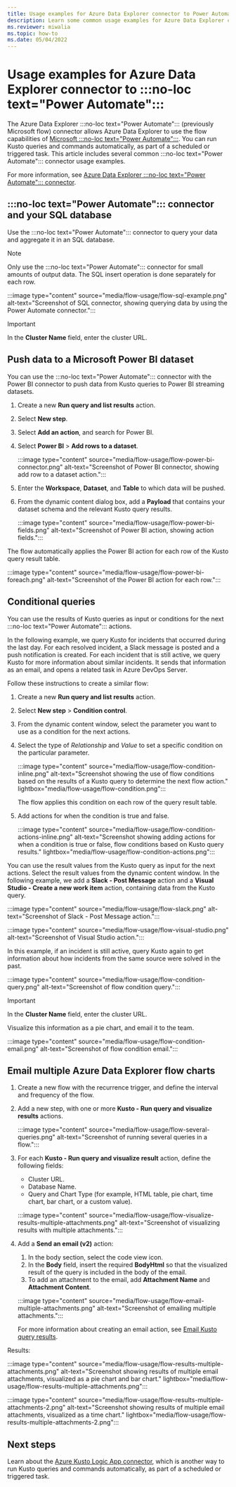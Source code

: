 ```yaml
---
title: Usage examples for Azure Data Explorer connector to Power Automate
description: Learn some common usage examples for Azure Data Explorer connector to Power Automate.
ms.reviewer: miwalia
ms.topic: how-to
ms.date: 05/04/2022
---
```


# Usage examples for Azure Data Explorer connector to :::no-loc text="Power Automate":::

The Azure Data Explorer :::no-loc text="Power Automate"::: (previously Microsoft flow) connector allows Azure Data Explorer to use the flow capabilities of [Microsoft :::no-loc text="Power Automate":::](https://flow.microsoft.com/). You can run Kusto queries and commands automatically, as part of a scheduled or triggered task. This article includes several common :::no-loc text="Power Automate"::: connector usage examples.

For more information, see [Azure Data Explorer :::no-loc text="Power Automate"::: connector](flow.md).

## :::no-loc text="Power Automate"::: connector and your SQL database

Use the :::no-loc text="Power Automate"::: connector to query your data and aggregate it in an SQL database.

> [!Note]
> Only use the :::no-loc text="Power Automate"::: connector for small amounts of output data. The SQL insert operation is done separately for each row.

:::image type="content" source="media/flow-usage/flow-sql-example.png" alt-text="Screenshot of SQL connector, showing querying data by using the Power Automate connector.":::

> [!IMPORTANT]
> In the **Cluster Name** field, enter the cluster URL.

## Push data to a Microsoft Power BI dataset

You can use the :::no-loc text="Power Automate"::: connector with the Power BI connector to push data from Kusto queries to Power BI streaming datasets.

1. Create a new **Run query and list results** action.
1. Select **New step**.
1. Select **Add an action**, and search for Power BI.
1. Select **Power BI** > **Add rows to a dataset**.

    :::image type="content" source="media/flow-usage/flow-power-bi-connector.png" alt-text="Screenshot of Power BI connector, showing add row to a dataset action.":::

1. Enter the **Workspace**, **Dataset**, and **Table** to which data will be pushed.
1. From the dynamic content dialog box, add a **Payload** that contains your dataset schema and the relevant Kusto query results.

    :::image type="content" source="media/flow-usage/flow-power-bi-fields.png" alt-text="Screenshot of Power BI action, showing action fields.":::

The flow automatically applies the Power BI action for each row of the Kusto query result table.

:::image type="content" source="media/flow-usage/flow-power-bi-foreach.png" alt-text="Screenshot of the Power BI action for each row.":::

## Conditional queries

You can use the results of Kusto queries as input or conditions for the next :::no-loc text="Power Automate"::: actions.

In the following example, we query Kusto for incidents that occurred during the last day. For each resolved incident, a Slack message is posted and a push notification is created.
For each incident that is still active, we query Kusto for more information about similar incidents. It sends that information as an email, and opens a related task in Azure DevOps Server.

Follow these instructions to create a similar flow:

1. Create a new **Run query and list results** action.
1. Select **New step** > **Condition control**.
1. From the dynamic content window, select the parameter you want to use as a condition for the next actions.
1. Select the type of *Relationship* and *Value* to set a specific condition on the particular parameter.

    :::image type="content" source="media/flow-usage/flow-condition-inline.png" alt-text="Screenshot showing the use of flow conditions based on the results of a Kusto query to determine the next flow action." lightbox="media/flow-usage/flow-condition.png":::

    The flow applies this condition on each row of the query result table.
1. Add actions for when the condition is true and false.

    :::image type="content" source="media/flow-usage/flow-condition-actions-inline.png" alt-text="Screenshot showing adding actions for when a condition is true or false, flow conditions based on Kusto query results." lightbox="media/flow-usage/flow-condition-actions.png":::

You can use the result values from the Kusto query as input for the next actions. Select the result values from the dynamic content window.
In the following example, we add a **Slack - Post Message** action and a **Visual Studio - Create a new work item** action, containing data from the Kusto query.

:::image type="content" source="media/flow-usage/flow-slack.png" alt-text="Screenshot of Slack - Post Message action.":::

:::image type="content" source="media/flow-usage/flow-visual-studio.png" alt-text="Screenshot of Visual Studio action.":::

In this example, if an incident is still active, query Kusto again to get information about how incidents from the same source were solved in the past.

:::image type="content" source="media/flow-usage/flow-condition-query.png" alt-text="Screenshot of flow condition query.":::

> [!IMPORTANT]
> In the **Cluster Name** field, enter the cluster URL.

Visualize this information as a pie chart, and email it to the team.

:::image type="content" source="media/flow-usage/flow-condition-email.png" alt-text="Screenshot of flow condition email.":::

## Email multiple Azure Data Explorer flow charts

1. Create a new flow with the recurrence trigger, and define the interval and frequency of the flow.
1. Add a new step, with one or more **Kusto - Run query and visualize results** actions.

    :::image type="content" source="media/flow-usage/flow-several-queries.png" alt-text="Screenshot of running several queries in a flow.":::

1. For each **Kusto - Run query and visualize result** action, define the following fields:
    * Cluster URL.
    * Database Name.
    * Query and Chart Type (for example, HTML table, pie chart, time chart, bar chart, or a custom value).

    :::image type="content" source="media/flow-usage/flow-visualize-results-multiple-attachments.png" alt-text="Screenshot of visualizing results with multiple attachments.":::

1. Add a **Send an email (v2)** action:
    1. In the body section, select the code view icon.
    1. In the **Body** field, insert the required **BodyHtml** so that the visualized result of the query is included in the body of the email.
    1. To add an attachment to the email, add **Attachment Name** and **Attachment Content**.

    :::image type="content" source="media/flow-usage/flow-email-multiple-attachments.png" alt-text="Screenshot of emailing multiple attachments.":::

    For more information about creating an email action, see [Email Kusto query results](flow.md#email-kusto-query-results).

Results:

:::image type="content" source="media/flow-usage/flow-results-multiple-attachments.png" alt-text="Screenshot showing results of multiple email attachments, visualized as a pie chart and bar chart." lightbox="media/flow-usage/flow-results-multiple-attachments.png":::

:::image type="content" source="media/flow-usage/flow-results-multiple-attachments-2.png" alt-text="Screenshot showing results of multiple email attachments, visualized as a time chart." lightbox="media/flow-usage/flow-results-multiple-attachments-2.png":::

## Next steps

Learn about the [Azure Kusto Logic App connector](kusto/tools/logicapps.md), which is another way to run Kusto queries and commands automatically, as part of a scheduled or triggered task.
